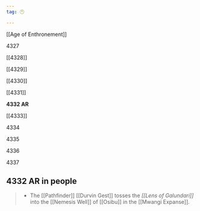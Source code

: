 ```yaml
---
tag: 🕛

---
```

[[Age of Enthronement]]


4327

[[4328]]

[[4329]]

[[4330]]

[[4331]]

**4332 AR**

[[4333]]

4334

4335

4336

4337



## 4332 AR in people

>  - The [[Pathfinder]] [[Durvin Gest]] tosses the *[[Lens of Galundari]]* into the [[Nemesis Well]] of [[Osibu]] in the [[Mwangi Expanse]].






